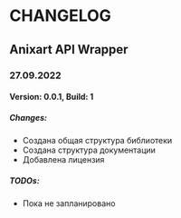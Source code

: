 # CHANGELOG

## Anixart API Wrapper

### 27.09.2022
#### Version: 0.0.1, Build: 1

##### Changes:

* Создана общая структура библиотеки
* Создана структура документации
* Добавлена лицензия

##### TODOs:

* Пока не запланировано
